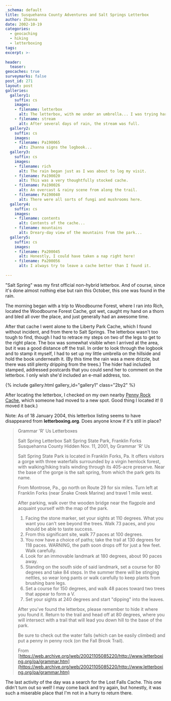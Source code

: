 ```yaml
---
_schema: default
title: Susquehanna County Adventures and Salt Springs Letterbox
author: Zhanna
date: 2002-10-19
categories:
  - geocaching
  - hiking
  - letterboxing
tags:
excerpt: >- 
  
header:
  teaser:
geocaches: true
surveymarks: false
post_id: 271
layout: post  
galleries:
  gallery1:
    suffix: cs
    images:
    - filename: letterbox
      alt: The letterbox, with me under an umbrella... I was trying hard to protect it from the rain!
    - filename: stream
      alt: After several days of rain, the stream was full.    
  gallery2:
    suffix: cs
    images:
    - filename: Pa190065
      alt: Zhanna signs the logbook...    
  gallery3:
    suffix: cs
    images:
    - filename: rich
      alt: The rain began just as I was about to log my visit.     
    - filename: Pa190020
      alt: This was a very thoughtfully stocked cache.  
    - filename: Pa190026
      alt: An overcast & rainy scene from along the trail.  
    - filename: Pa190040
      alt: There were all sorts of fungi and mushrooms here.    
  gallery4:
    suffix: cs
    images:
    - filename: contents    
      alt: Contents of the cache...    
    - filename: mountains
      alt: Dreary-day view of the mountains from the park...  
  gallery5:
    suffix: cs
    images:
    - filename: Pa200045
      alt: Honestly, I could have taken a nap right here!     
    - filename: Pa200056
      alt: I always try to leave a cache better than I found it.                          
            
---
```


"Salt Spring" was my first official non-hybrid letterbox. And of course, since it's done almost nothing else but rain this October, this one was found in the rain. 

The morning began with a trip to Woodbourne Forest, where I ran into Rich, located the Woodbourne Forest Cache, got wet, caught my hand on a thorn and bled all over the place, and just generally had an awesome time. 

After that cache I went alone to the Liberty Park Cache, which I found without incident, and from there to Salt Springs. The letterbox wasn't too tough to find, though I had to retrace my steps on two of the legs to get to the right place. The box was somewhat visible when I arrived at the area, but it was a good distance off the trail. In order to look through the logbook and to stamp it myself, I had to set up my little umbrella on the hillside and hold the book underneath it. (By this time the rain was a mere drizzle, but there was still plenty dripping from the trees.) The hider had included stamped, addressed postcards that you could send her to comment on the letterbox. I only wish she'd included an e-mail address, too. 

{% include gallery.html gallery_id="gallery1" class="2by2" %}

After locating the letterbox, I checked on my own nearby <a href="http://www.geocaching.com/seek/cache_details.aspx?ID=9890">Penny Rock Cache</a>, which someone had moved to a new spot. Good thing I located it! (I moved it back.)

Note: As of 18 January 2004, this letterbox listing seems to have disappeared from <b>letterboxing.org</b>. Does anyone know if it's still in place?

> Grammar 'R' Us Letterboxes
>
> Salt Spring Letterbox
> Salt Spring State Park, Franklin Forks
> Susquehanna County
> Hidden Nov. 11, 2001, by Grammar 'R' Us
>
> Salt Spring State Park is located in Franklin Forks, Pa. It offers visitors a gorge with three waterfalls surrounded by a virgin hemlock forest, with walking/hiking trails winding through its 405-acre preserve. Near the base of the gorge is the salt spring, from which the park gets its name.
>
> From Montrose, Pa., go north on Route 29 for six miles. Turn left at Franklin Forks (near Snake Creek Marine) and travel 1 mile west.
>
> After parking, walk over the wooden bridge near the flagpole and acquaint yourself with the map of the park.
>
> 1. Facing the stone marker, set your sights at 110 degrees. What you want you can't see beyond the trees. Walk 73 paces, and you should be able to taste success.
> 2.  From this significant site, walk 77 paces at 100 degrees.
> 3.  You now have a choice of paths; take the trail at 130 degrees for 118 paces. WARNING, the path soon drops off  for just a few feet. Walk carefully.
> 4.  Look for an immovable landmark at 180 degrees, about 90 paces away. 
> 5.  Standing on the south side of said landmark, set a course for 80 degrees and take 84 steps. In the summer there will be stinging nettles, so wear long pants or walk carefully to keep plants from brushing bare legs.
> 6.  Set a course for 150 degrees, and walk 48 paces toward two trees that appear to form a V.
> 7.  Set your sights at 240 degrees and start "dipping" into the leaves.
>
> After you've found the letterbox, please remember to hide it where you found it. Return to the trail and head off at 80 degrees, where you will intersect with a trail that will lead you down hill to the base of the park.
>
> Be sure to check out the water falls (which can be easily climbed) and put a penny in penny rock  (on the Fall Brook Trail).
>
> From [https://web.archive.org/web/20021105085220/http://www.letterboxing.org/pa/grammar.htm](https://web.archive.org/web/20021105085220/http://www.letterboxing.org/pa/grammar.htm)

The last activity of the day was a search for the Lost Falls Cache. This one didn't turn out so well! I may come back and try again, but honestly, it was such a miserable place that I'm not in a hurry to return there.
